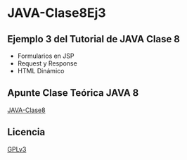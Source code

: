 # JAVA-Clase8Ej3
## Ejemplo 3 del Tutorial de JAVA Clase 8

  * Formularios en JSP
  * Request y Response
  * HTML Dinámico

## Apunte Clase Teórica JAVA 8
[JAVA-Clase8](https://profmatiasgarcia.com.ar/uploads/tutoriales/ClaseTeoricaJAVA8.pdf)

## Licencia
[GPLv3](https://www.gnu.org/licenses/gpl-3.0.en.html)
